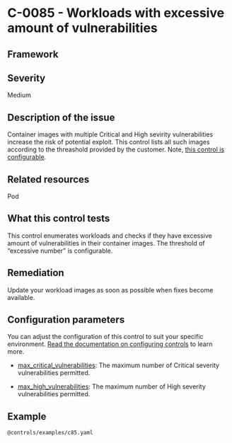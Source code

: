 # C-0085 - Workloads with excessive amount of vulnerabilities

## Framework

 
## Severity
Medium

## Description of the issue
Container images with multiple Critical and High sevirity vulnerabilities increase the risk of potential exploit. This control lists all such images according to the threashold provided by the customer. Note, [this control is configurable](#configuration-parameters).
 
## Related resources
Pod
 
## What this control tests 
This control enumerates workloads and checks if they have excessive amount of vulnerabilities in their container images. The threshold of “excessive number” is configurable.
 
## Remediation
Update your workload images as soon as possible when fixes become available.
 
## Configuration parameters 
 You can adjust the configuration of this control to suit your specific environment. [Read the documentation on configuring controls](../frameworks-and-controls/configuring-controls.md) to learn more.
 
* [max_critical_vulnerabilities](../frameworks-and-controls/configuring-controls.md#max_critical_vulnerabilities):
The maximum number of Critical severity vulnerabilities permitted.
 
* [max_high_vulnerabilities](../frameworks-and-controls/configuring-controls.md#max_high_vulnerabilities):
The maximum number of High severity vulnerabilities permitted.
 
## Example
```
@controls/examples/c85.yaml
```
